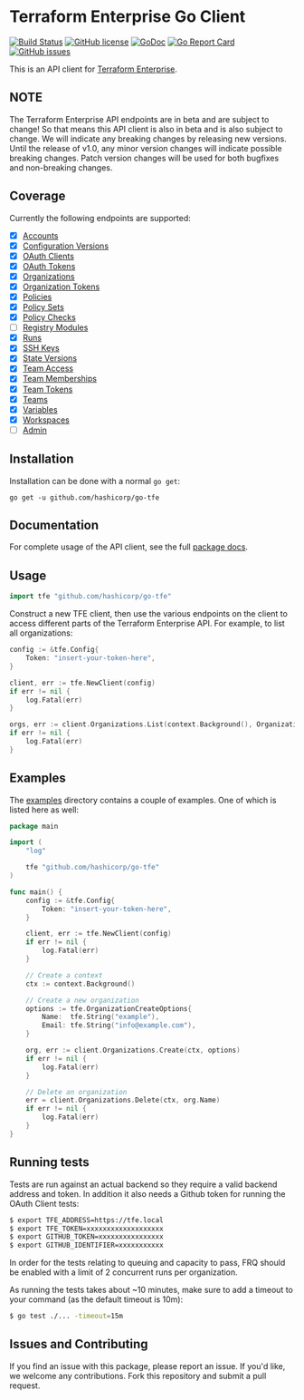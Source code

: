 Terraform Enterprise Go Client
==============================

[![Build Status](https://travis-ci.org/hashicorp/go-tfe.svg?branch=master)](https://travis-ci.org/hashicorp/go-tfe)
[![GitHub license](https://img.shields.io/github/license/hashicorp/go-tfe.svg)](https://github.com/hashicorp/go-tfe/blob/master/LICENSE)
[![GoDoc](https://godoc.org/github.com/hashicorp/go-tfe?status.svg)](https://godoc.org/github.com/hashicorp/go-tfe)
[![Go Report Card](https://goreportcard.com/badge/github.com/hashicorp/go-tfe)](https://goreportcard.com/report/github.com/hashicorp/go-tfe)
[![GitHub issues](https://img.shields.io/github/issues/hashicorp/go-tfe.svg)](https://github.com/hashicorp/go-tfe/issues)

This is an API client for [Terraform Enterprise](https://www.hashicorp.com/products/terraform).

## NOTE

The Terraform Enterprise API endpoints are in beta and are subject to change!
So that means this API client is also in beta and is also subject to change. We
will indicate any breaking changes by releasing new versions. Until the release
of v1.0, any minor version changes will indicate possible breaking changes. Patch
version changes will be used for both bugfixes and non-breaking changes.

## Coverage

Currently the following endpoints are supported:

- [x] [Accounts](https://www.terraform.io/docs/enterprise/api/account.html)
- [x] [Configuration Versions](https://www.terraform.io/docs/enterprise/api/configuration-versions.html)
- [x] [OAuth Clients](https://www.terraform.io/docs/enterprise/api/oauth-clients.html)
- [x] [OAuth Tokens](https://www.terraform.io/docs/enterprise/api/oauth-tokens.html)
- [x] [Organizations](https://www.terraform.io/docs/enterprise/api/organizations.html)
- [x] [Organization Tokens](https://www.terraform.io/docs/enterprise/api/organization-tokens.html)
- [x] [Policies](https://www.terraform.io/docs/enterprise/api/policies.html)
- [x] [Policy Sets](https://www.terraform.io/docs/enterprise/api/policy-sets.html)
- [x] [Policy Checks](https://www.terraform.io/docs/enterprise/api/policy-checks.html)
- [ ] [Registry Modules](https://www.terraform.io/docs/enterprise/api/modules.html)
- [x] [Runs](https://www.terraform.io/docs/enterprise/api/run.html)
- [x] [SSH Keys](https://www.terraform.io/docs/enterprise/api/ssh-keys.html)
- [x] [State Versions](https://www.terraform.io/docs/enterprise/api/state-versions.html)
- [x] [Team Access](https://www.terraform.io/docs/enterprise/api/team-access.html)
- [x] [Team Memberships](https://www.terraform.io/docs/enterprise/api/team-members.html)
- [x] [Team Tokens](https://www.terraform.io/docs/enterprise/api/team-tokens.html)
- [x] [Teams](https://www.terraform.io/docs/enterprise/api/teams.html)
- [x] [Variables](https://www.terraform.io/docs/enterprise/api/variables.html)
- [x] [Workspaces](https://www.terraform.io/docs/enterprise/api/workspaces.html)
- [ ] [Admin](https://www.terraform.io/docs/enterprise/api/admin/index.html)

## Installation

Installation can be done with a normal `go get`:

```
go get -u github.com/hashicorp/go-tfe
```

## Documentation

For complete usage of the API client, see the full [package docs](https://godoc.org/github.com/hashicorp/go-tfe).

## Usage

```go
import tfe "github.com/hashicorp/go-tfe"
```

Construct a new TFE client, then use the various endpoints on the client to
access different parts of the Terraform Enterprise API. For example, to list
all organizations:

```go
config := &tfe.Config{
	Token: "insert-your-token-here",
}

client, err := tfe.NewClient(config)
if err != nil {
	log.Fatal(err)
}

orgs, err := client.Organizations.List(context.Background(), OrganizationListOptions{})
if err != nil {
	log.Fatal(err)
}
```

## Examples

The [examples](https://github.com/hashicorp/go-tfe/tree/master/examples) directory
contains a couple of examples. One of which is listed here as well:

```go
package main

import (
	"log"

	tfe "github.com/hashicorp/go-tfe"
)

func main() {
	config := &tfe.Config{
		Token: "insert-your-token-here",
	}

	client, err := tfe.NewClient(config)
	if err != nil {
		log.Fatal(err)
	}

	// Create a context
	ctx := context.Background()

	// Create a new organization
	options := tfe.OrganizationCreateOptions{
		Name:  tfe.String("example"),
		Email: tfe.String("info@example.com"),
	}

	org, err := client.Organizations.Create(ctx, options)
	if err != nil {
		log.Fatal(err)
	}

	// Delete an organization
	err = client.Organizations.Delete(ctx, org.Name)
	if err != nil {
		log.Fatal(err)
	}
}
```

## Running tests

Tests are run against an actual backend so they require a valid backend address
and token. In addition it also needs a Github token for running the OAuth Client
tests:

```sh
$ export TFE_ADDRESS=https://tfe.local
$ export TFE_TOKEN=xxxxxxxxxxxxxxxxxxx
$ export GITHUB_TOKEN=xxxxxxxxxxxxxxxx
$ export GITHUB_IDENTIFIER=xxxxxxxxxxx
```

In order for the tests relating to queuing and capacity to pass, FRQ should be
enabled with a limit of 2 concurrent runs per organization.

As running the tests takes about ~10 minutes, make sure to add a timeout to your
command (as the default timeout is 10m):

```sh
$ go test ./... -timeout=15m
```

## Issues and Contributing

If you find an issue with this package, please report an issue. If you'd like,
we welcome any contributions. Fork this repository and submit a pull request.
